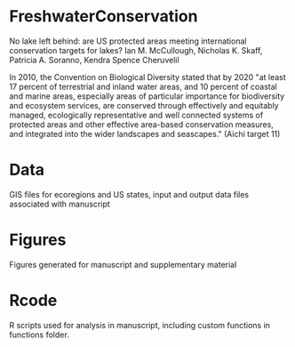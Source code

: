 # FreshwaterConservation
No lake left behind: are US protected areas meeting international conservation targets for lakes?
Ian M. McCullough, Nicholas K. Skaff, Patricia A. Soranno, Kendra Spence Cheruvelil

In 2010, the Convention on Biological Diversity stated that by 2020 "at least 17 percent of terrestrial and inland water areas, and 10 percent of coastal and marine areas, especially areas of particular importance for biodiversity and ecosystem services, are conserved through effectively and equitably managed, ecologically representative and well connected systems of protected areas and other effective area-based conservation measures, and integrated into the wider landscapes and seascapes." (Aichi target 11)

# Data
GIS files for ecoregions and US states, input and output data files associated with manuscript

# Figures
Figures generated for manuscript and supplementary material

# Rcode
R scripts used for analysis in manuscript, including custom functions in functions folder.
